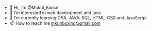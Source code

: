 - 👋 Hi, I’m @Mukul_Kumar
- 👀 I’m interested in web development and java
- 🌱 I’m currently learning DSA, JAVA, SQL, HTML, CSS and JavaScript
- 📫 How to reach me mkunboxing@gmail.com

<!---
mkunboxing/mkunboxing is a ✨ special ✨ repository because its `README.md` (this file) appears on your GitHub profile.
You can click the Preview link to take a look at your changes.
--->
